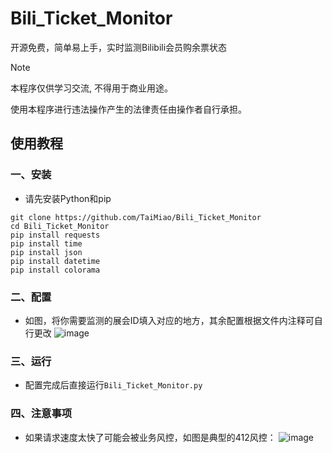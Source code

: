 # Bili_Ticket_Monitor

开源免费，简单易上手，实时监测Bilibili会员购余票状态

> [!NOTE]
> 本程序仅供学习交流, 不得用于商业用途。
>
> 使用本程序进行违法操作产生的法律责任由操作者自行承担。

 ## 使用教程

### 一、安装

 - 请先安装Python和pip

 ```shell
 git clone https://github.com/TaiMiao/Bili_Ticket_Monitor
 cd Bili_Ticket_Monitor
 pip install requests
 pip install time
 pip install json
 pip install datetime
 pip install colorama
```
### 二、配置
- 如图，将你需要监测的展会ID填入对应的地方，其余配置根据文件内注释可自行更改
![image](https://github.com/user-attachments/assets/7a1cf2a8-ccca-44ab-acd7-4d6abdbf99c2)

### 三、运行
- 配置完成后直接运行`Bili_Ticket_Monitor.py`

### 四、注意事项
- 如果请求速度太快了可能会被业务风控，如图是典型的412风控：
![image](https://github.com/user-attachments/assets/43b50d6a-5ac0-405d-9c2c-dfbe8a8861cb)
